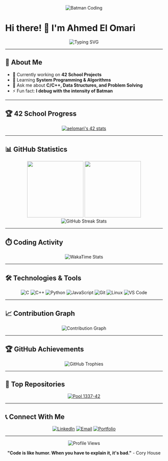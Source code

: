 <div align="center">
  <img src="https://github.com/siil3omary/POOL-1337-42/blob/main/DAYS/img/robert-pattinson-batman.gif?raw=true"  alt="Batman Coding" />
</div>

# Hi there! 👋 I'm Ahmed El Omari

<div align="center">
  <img src="https://readme-typing-svg.herokuapp.com?font=Fira+Code&size=30&pause=1000&color=00D9FF&center=true&vCenter=true&width=435&lines=Software+Developer;42+School+Student;Problem+Solver;Code+Enthusiast" alt="Typing SVG" />
</div>


---

## 🎯 About Me

- 🔭 Currently working on **42 School Projects**
- 🌱 Learning **System Programming & Algorithms**
- 💬 Ask me about **C/C++, Data Structures, and Problem Solving**
- ⚡ Fun fact: **I debug with the intensity of Batman**

---

## 🏆 42 School Progress

<div align="center">
  
  [![aelomari's 42 stats](https://badge.mediaplus.ma/Binary/aelomari)](https://github.com/oakoudad/badge42)
  
</div>

---

## 📊 GitHub Statistics

<div align="center">
  <img height="180em" src="https://github-readme-stats.vercel.app/api?username=siil3omary&show_icons=true&theme=tokyonight&include_all_commits=true&count_private=true"/>
  <img height="180em" src="https://github-readme-stats.vercel.app/api/top-langs/?username=siil3omary&layout=compact&langs_count=8&theme=tokyonight"/>
</div>

<div align="center">
  <img src="https://github-readme-streak-stats.herokuapp.com/?user=siil3omary&theme=tokyonight" alt="GitHub Streak Stats" />
</div>

---

## ⏱️ Coding Activity

<div align="center">
  <img src="https://github-readme-stats.vercel.app/api/wakatime?username=siil3omary&theme=tokyonight&layout=compact" alt="WakaTime Stats" />
</div>

---

## 🛠️ Technologies & Tools

<div align="center">
  
  ![C](https://img.shields.io/badge/-C-00599C?style=flat-square&logo=c&logoColor=white)
  ![C++](https://img.shields.io/badge/-C++-00599C?style=flat-square&logo=cplusplus&logoColor=white)
  ![Python](https://img.shields.io/badge/-Python-3776AB?style=flat-square&logo=python&logoColor=white)
  ![JavaScript](https://img.shields.io/badge/-JavaScript-F7DF1E?style=flat-square&logo=javascript&logoColor=black)
  ![Git](https://img.shields.io/badge/-Git-F05032?style=flat-square&logo=git&logoColor=white)
  ![Linux](https://img.shields.io/badge/-Linux-FCC624?style=flat-square&logo=linux&logoColor=black)
  ![VS Code](https://img.shields.io/badge/-VS%20Code-007ACC?style=flat-square&logo=visual-studio-code&logoColor=white)
  
</div>

---

## 📈 Contribution Graph

<div align="center">
  <img src="https://github-readme-activity-graph.vercel.app/graph?username=siil3omary&theme=tokyo-night&hide_border=true" alt="Contribution Graph" />
</div>

---

## 🏆 GitHub Achievements

<div align="center">
  <img src="https://github-profile-trophy.vercel.app/?username=siil3omary&theme=tokyonight&no-frame=true&row=1&column=6" alt="GitHub Trophies" />
</div>

---

## 🎯 Top Repositories

<div align="center">
  <a href="https://github.com/siil3omary/POOL-1337-42">
    <img src="https://github-readme-stats.vercel.app/api/pin/?username=siil3omary&repo=POOL-1337-42&theme=tokyonight" alt="Pool 1337-42" />
  </a>
</div>

---

## 📞 Connect With Me

<div align="center">
  
  [![LinkedIn](https://img.shields.io/badge/-LinkedIn-0077B5?style=for-the-badge&logo=linkedin&logoColor=white)](https://linkedin.com/in/your-profile)
  [![Email](https://img.shields.io/badge/-Email-D14836?style=for-the-badge&logo=gmail&logoColor=white)](mailto:your-email@example.com)
  [![Portfolio](https://img.shields.io/badge/-Portfolio-000000?style=for-the-badge&logo=github&logoColor=white)](https://your-portfolio.com)
  
</div>

---

<div align="center">
  <img src="https://komarev.com/ghpvc/?username=siil3omary&color=blueviolet&style=flat-square&label=Profile+Views" alt="Profile Views" />
</div>

<div align="center">
  
  **"Code is like humor. When you have to explain it, it's bad."** - Cory House
  
</div>
